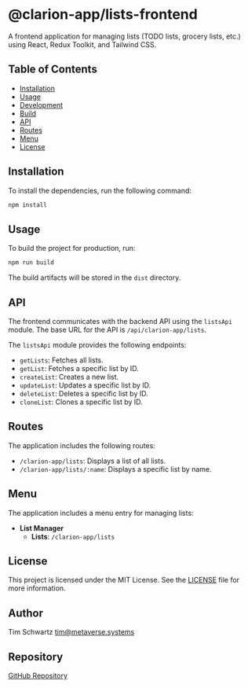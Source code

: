 # @clarion-app/lists-frontend

A frontend application for managing lists (TODO lists, grocery lists, etc.) using React, Redux Toolkit, and Tailwind CSS.

## Table of Contents

- [Installation](#installation)
- [Usage](#usage)
- [Development](#development)
- [Build](#build)
- [API](#api)
- [Routes](#routes)
- [Menu](#menu)
- [License](#license)

## Installation

To install the dependencies, run the following command:

```bash
npm install
```

## Usage
To build the project for production, run:

```bash
npm run build
```

The build artifacts will be stored in the `dist` directory.

## API

The frontend communicates with the backend API using the `listsApi` module. The base URL for the API is `/api/clarion-app/lists`.

The `listsApi` module provides the following endpoints:

- `getLists`: Fetches all lists.
- `getList`: Fetches a specific list by ID.
- `createList`: Creates a new list.
- `updateList`: Updates a specific list by ID.
- `deleteList`: Deletes a specific list by ID.
- `cloneList`: Clones a specific list by ID.

## Routes

The application includes the following routes:

- `/clarion-app/lists`: Displays a list of all lists.
- `/clarion-app/lists/:name`: Displays a specific list by name.

## Menu

The application includes a menu entry for managing lists:

- **List Manager**
  - **Lists**: `/clarion-app/lists`

## License

This project is licensed under the MIT License. See the [LICENSE](LICENSE) file for more information.

## Author

Tim Schwartz <tim@metaverse.systems>

## Repository

[GitHub Repository](https://github.com/clarion-app/lists-frontend)
